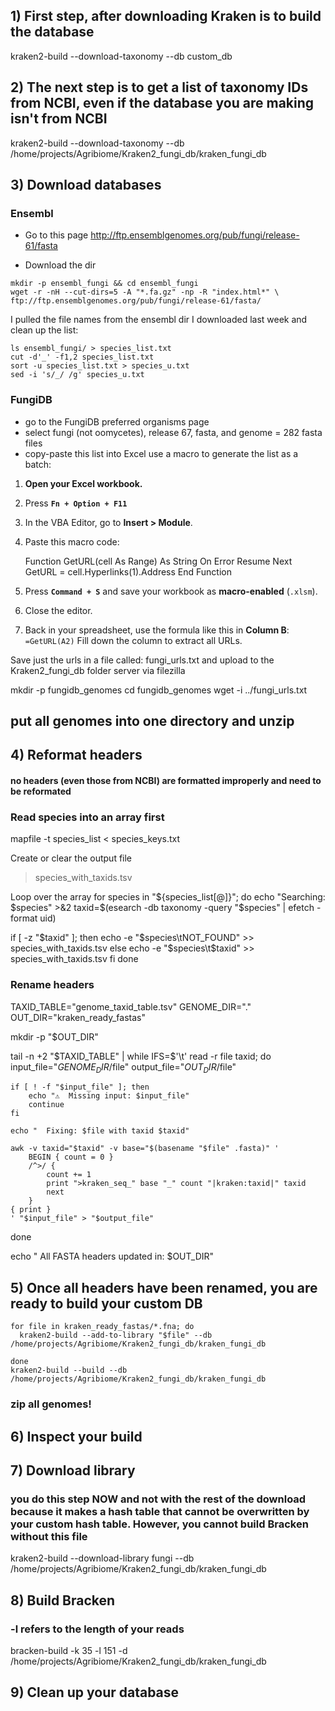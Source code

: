 ## 1) First step, after downloading Kraken is to build the database

kraken2-build --download-taxonomy --db custom_db

## 2) The next step is to get a list of taxonomy IDs from NCBI, even if the database you are making isn't from NCBI

kraken2-build --download-taxonomy --db /home/projects/Agribiome/Kraken2_fungi_db/kraken_fungi_db

## 3) Download databases 
### Ensembl 
- Go to this page http://ftp.ensemblgenomes.org/pub/fungi/release-61/fasta

- Download the dir
```
mkdir -p ensembl_fungi && cd ensembl_fungi
wget -r -nH --cut-dirs=5 -A "*.fa.gz" -np -R "index.html*" \
ftp://ftp.ensemblgenomes.org/pub/fungi/release-61/fasta/
```

I pulled the file names from the ensembl dir I downloaded last week and clean up the list:

```
ls ensembl_fungi/ > species_list.txt
cut -d'_' -f1,2 species_list.txt
sort -u species_list.txt > species_u.txt
sed -i 's/_/ /g' species_u.txt
```

### FungiDB

- go to the FungiDB preferred organisms page
- select fungi (not oomycetes), release 67, fasta, and genome = 282 fasta files
- copy-paste this list into Excel
 use a macro to generate the list as a batch: 
1. **Open your Excel workbook.**
    
2. Press **`Fn + Option + F11`**  
3. In the VBA Editor, go to **Insert > Module**.
    
4. Paste this macro code:
   
    Function GetURL(cell As Range) As String
    On Error Resume Next
    GetURL = cell.Hyperlinks(1).Address
End Function

    
5. Press **`Command + S`** and save your workbook as **macro-enabled** (`.xlsm`).
    
6. Close the editor.
    
7. Back in your spreadsheet, use the formula like this in **Column B**:
    `=GetURL(A2)`
    Fill down the column to extract all URLs.
    
Save just the urls in a file called: fungi_urls.txt and upload to the Kraken2_fungi_db folder server via filezilla

mkdir -p fungidb_genomes
cd fungidb_genomes
wget -i ../fungi_urls.txt

## put all genomes into one directory and unzip

## 4) Reformat headers
#### no headers (even those from NCBI) are formatted improperly and need to be reformated

### Read species into an array first
mapfile -t species_list < species_keys.txt

Create or clear the output file
> species_with_taxids.tsv

Loop over the array
for species in "${species_list[@]}"; do
  echo "Searching: $species" >&2
  taxid=$(esearch -db taxonomy -query "$species" | efetch -format uid)

  if [ -z "$taxid" ]; then
    echo -e "$species\tNOT_FOUND" >> species_with_taxids.tsv
  else
    echo -e "$species\t$taxid" >> species_with_taxids.tsv
  fi
done

### Rename headers

TAXID_TABLE="genome_taxid_table.tsv"
GENOME_DIR="."
OUT_DIR="kraken_ready_fastas"

mkdir -p "$OUT_DIR"

tail -n +2 "$TAXID_TABLE" | while IFS=$'\t' read -r file taxid; do
    input_file="$GENOME_DIR/$file"
    output_file="$OUT_DIR/$file"

    if [ ! -f "$input_file" ]; then
        echo "⚠️  Missing input: $input_file"
        continue
    fi

    echo "  Fixing: $file with taxid $taxid"

    awk -v taxid="$taxid" -v base="$(basename "$file" .fasta)" '
        BEGIN { count = 0 }
        /^>/ {
            count += 1
            print ">kraken_seq_" base "_" count "|kraken:taxid|" taxid
            next
        }
	{ print }
    ' "$input_file" > "$output_file"
done

echo "  All FASTA headers updated in: $OUT_DIR"


## 5) Once all headers have been renamed, you are ready to build your custom DB

```
for file in kraken_ready_fastas/*.fna; do
  kraken2-build --add-to-library "$file" --db /home/projects/Agribiome/Kraken2_fungi_db/kraken_fungi_db

done
kraken2-build --build --db /home/projects/Agribiome/Kraken2_fungi_db/kraken_fungi_db
```
### zip all genomes!

## 6) Inspect your build

## 7) Download library
### you do this step NOW and not with the rest of the download because it makes a hash table that cannot be overwritten by your custom hash table. However, you cannot build Bracken without this file
kraken2-build --download-library fungi --db /home/projects/Agribiome/Kraken2_fungi_db/kraken_fungi_db

## 8) Build Bracken
### -l refers to the length of your reads
bracken-build -k 35 -l 151 -d /home/projects/Agribiome/Kraken2_fungi_db/kraken_fungi_db

## 9) Clean up your database



